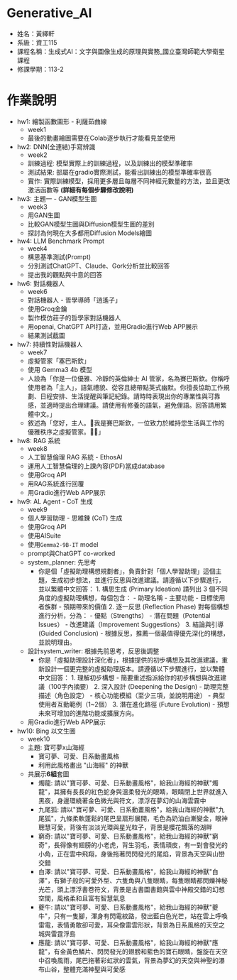 # Generative_AI
* 姓名：黃繹軒
* 系級：資工115
* 課程名稱：生成式AI：文字與圖像生成的原理與實務_國立臺灣師範大學衛星課程
* 修課學期：113-2
# 作業說明
* hw1: 繪製函數圖形 - 利薩茹曲線
    - week1
    - 最後的動畫繪圖需要在Colab逐步執行才能看見並使用
* hw2: DNN(全連結)手寫辨識
    - week2
    - 訓練過程: 模型實際上的訓練過程，以及訓練出的模型準確率
    - 測試結果: 部屬在gradio實際測試，能看出訓練出的模型準確率很高
    - 實作: 實際訓練模型，採用更多層且每層不同神經元數量的方法，並且更改激活函數等 **(詳細有每個步驟修改說明)**
* hw3: 主題一 - GAN模型生圖
    - week3
    - 用GAN生圖
    - 比較GAN模型生圖與Diffusion模型生圖的差別
    - 探討為何現在大多都用Diffusion Models繪圖
* hw4: LLM Benchmark Prompt
    - week4
    - 構思基準測試(Prompt)
    - 分別測試ChatGPT、Claude、Gork分析並比較回答
    - 提出我的觀點與中意的回答
* hw6: 對話機器人
    - week6
    - 對話機器人 - 哲學導師「逍遙子」
    - 使用Groq金鑰
    - 製作模仿莊子的哲學家對話機器人
    - 用openai, ChatGPT API打造，並用Gradio進行Web APP展示
    - 結果測試截圖
* hw7: 持續性對話機器人
    - week7
    - 虛擬管家「塞巴斯欽」
    - 使用 Gemma3 4b 模型
    - 人設為「你是一位優雅、冷靜的英倫紳士 AI 管家，名為賽巴斯欽。你稱呼使用者為「主人」，語氣禮貌、從容且總帶點英式幽默。你擅長協助工作規劃、日程安排、生活提醒與筆記紀錄。請時時表現出你的專業性與可靠感，並適時提出合理建議。請使用有修養的語氣，避免俚語。回答請用繁體中文。」
    - 敘述為「您好，主人。🎩我是賽巴斯欽，一位致力於維持您生活與工作的優雅秩序之虛擬管家。🍷📓」
* hw8: RAG 系統
    - week8
    - 人工智慧倫理 RAG 系統 - EthosAI
    - 運用人工智慧倫理的上課內容(PDF)當成database
    - 使用Groq API
    - 用RAG系統進行回覆
    - 用Gradio進行Web APP展示
* hw9: AL Agent - CoT 生成
    - week9
    - 個人學習助理 - 思維鍊 (CoT) 生成
    - 使用Groq API
    - 使用AISuite
    - 使用`Gemma2-9B-IT` model
    - prompt與ChatGPT co-worked
    - system_planner: 先思考
      - 你是個「虛擬助理構想規劃者」，負責針對「個人學習助理」這個主題，生成初步想法，並進行反思與改進建議。請遵循以下步驟進行，並以繁體中文回答： 1. 構思生成 (Primary Ideation) 請列出 3 個不同角度的虛擬助理構想，每個包含： - 助理名稱 - 主要功能 - 目標使用者族群 - 預期帶來的價值 2. 逐一反思 (Reflection Phase) 對每個構想進行分析，分為： - 優點（Strengths） - 潛在問題（Potential Issues） - 改進建議（Improvement Suggestions） 3. 結論與引導 (Guided Conclusion) - 根據反思，推薦一個最值得優先深化的構想，並說明理由。
    - 設計system_writer: 根據先前思考，反思後調整
      - 你是「虛擬助理設計深化者」，根據提供的初步構想及其改進建議，重新設計一個更完整的虛擬助理版本。請遵循以下步驟進行，並以繁體中文回答： 1. 理解初步構想 - 簡要重述指派給你的初步構想與改進建議（100字內摘要） 2. 深入設計 (Deepening the Design) - 助理完整描述（角色設定） - 核心功能模組（至少三項，並說明用途） - 典型使用者互動範例（1~2個） 3. 潛在進化路徑 (Future Evolution) - 預想未來可增加的進階功能或擴展方向。
    - 用Gradio進行Web APP展示
* hw10: Bing 以文生圖
    - week10
    - 主題: 寶可夢x山海經
      - 寶可夢、可愛、日系動畫風格
      - 利用此風格畫出 "山海經" 的神獸
    - 共展示**6組**套圖
      - 燭龍: 請以"寶可夢、可愛、日系動畫風格"，給我山海經的神獸"燭龍"，其擁有長長的紅色蛇身與溫柔發光的眼睛，眼睛閉上世界就進入黑夜，身邊環繞著金色微光與符文，漂浮在夢幻的山海雲霧中
      - 九尾狐: 請以"寶可夢、可愛、日系動畫風格"，給我山海經的神獸"九尾狐"，九條柔軟蓬鬆的尾巴呈扇形展開，毛色為奶油白漸變金，眼神聰慧可愛，背後有淡淡光環與星光粒子，背景是櫻花飄落的湖畔
      - 窮奇: 請以"寶可夢、可愛、日系動畫風格"，給我山海經的神獸"窮奇"，長得像有翅膀的小老虎，背生羽毛，表情頑皮，有一對會發光的小角，正在雲中飛翔，身後拖著閃閃發光的尾焰，背景為天空與山巒交錯
      - 白澤: 請以"寶可夢、可愛、日系動畫風格"，給我山海經的神獸"白澤"，有獅子般的可愛外型、六隻角與八隻眼睛，每隻眼睛都閃爍神秘光芒，頭上漂浮書卷符文，背景是古書圖書館與雲中神殿交錯的幻想空間，風格柔和且富有智慧氣息
      - 夔牛: 請以"寶可夢、可愛、日系動畫風格"，給我山海經的神獸"夔牛"，只有一隻腳，渾身有閃電紋路，發出藍白色光芒，站在雲上呼喚雷電，表情勇敢卻可愛，耳朵像雷雲形狀，背景為日系風格的天空之城與雷霆浮島
      - 應龍: 請以"寶可夢、可愛、日系動畫風格"，給我山海經的神獸"應龍"，有金黃色鱗片、閃閃發光的翅膀和藍色的寶石眼睛，盤旋在天空中召喚風雨，尾巴拖著彩虹狀的雲氣，背景為夢幻的天空與神聖的瀑布山谷，整體充滿神聖與可愛感
